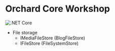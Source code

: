 # Orchard Core Workshop

![.NET Core](https://github.com/dlidstrom/OrchardCoreModuleDemo/workflows/.NET%20Core/badge.svg)

- File storage
  - IMediaFileStore (BlogFileStore)
  - IFileStore (FileSystemStore)
